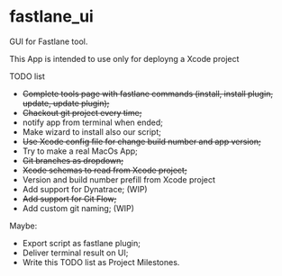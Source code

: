 # fastlane_ui
GUI for Fastlane tool. 

This App is intended to use only for deployng a Xcode project 

TODO list

- ~~Complete tools page with fastlane commands (install, install plugin, update, update plugin);~~
- ~~Chackout git project every time;~~
- notify app from terminal when ended;
- Make wizard to install also our script;
- ~~Use Xcode config file for change build number and app version;~~
- Try to make a real MacOs App;
- ~~Git branches as dropdown;~~
- ~~Xcode schemas to read from Xcode project;~~
- Version and build number prefill from Xcode project
- Add support for Dynatrace; (WIP)
- ~~Add support for Git Flow;~~
- Add custom git naming; (WIP)

Maybe:
- Export script as fastlane plugin;
- Deliver terminal result on UI;
- Write this TODO list as Project Milestones.
  
